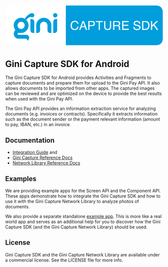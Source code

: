 ![Gini Capture SDK for Android](GiniCapture_Logo.png)

Gini Capture SDK for Android
============================

The Gini Capture SDK for Android provides Activities and Fragments to capture documents and prepare them for upload to
the Gini Pay API. It also allows documents to be imported from other apps. The captured images can be reviewed and are
optimized on the device to provide the best results when used with the Gini Pay API. 

The Gini Pay API provides an information extraction service for analyzing documents (e.g. invoices or contracts).
Specifically it extracts information such as the document sender or the payment relevant information (amount to pay,
IBAN, etc.) in an invoice.

Documentation
-------------

* [Integration Guide](http://developer.gini.net/gini-capture-sdk-android/html/) and
* [Gini Capture Reference Docs](http://developer.gini.net/gini-capture-sdk-android/ginicapture/dokka/index.html)
* [Network Library Reference Docs](http://developer.gini.net/gini-capture-sdk-android/network/javadoc/index.html)

Examples
--------

We are providing example apps for the Screen API and the Component API. These apps demonstrate how
to integrate the Gini Capture SDK and how to use it with the Gini Capture Network Library to
analyze photos of documents.

We also provide a separate standalone [example
app](https://github.com/gini/gini-vision-lib-android-example). This is more like a real world app
and serves as an additional help for you to discover how the Gini Capture SDK (and the Gini
Capture Network Library) should be used.

License
-------

Gini Capture SDK and the Gini Capture Network Library are available under a commercial license.
See the LICENSE file for more info.
